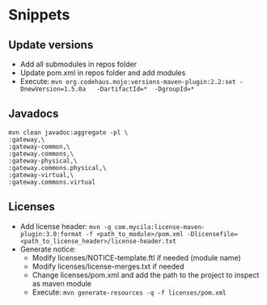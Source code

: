 # Snippets

## Update versions

  - Add all submodules in repos folder
  - Update pom.xml in repos folder and add modules
  - Execute: `mvn org.codehaus.mojo:versions-maven-plugin:2.2:set -DnewVersion=1.5.0a   -DartifactId=*  -DgroupId=*`
  
## Javadocs

```
mvn clean javadoc:aggregate -pl \
:gateway,\
:gateway-common,\
:gateway.commons,\
:gateway-physical,\
:gateway.commons.physical,\
:gateway-virtual,\
:gateway.commons.virtual
```

## Licenses

  - Add license header: `mvn -q com.mycila:license-maven-plugin:3.0:format -f <path_to_module>/pom.xml -Dlicensefile=<path_to_license_header>/license-header.txt`
  - Generate notice:
    - Modify licenses/NOTICE-template.ftl if needed (module name)
    - Modify licenses/license-merges.txt if needed
    - Change licenses/pom.xml and add the path to the project to inspect as maven module
    - Execute: `mvn generate-resources -q -f licenses/pom.xml`
